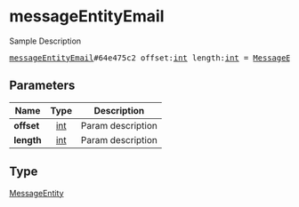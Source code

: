 # messageEntityEmail

Sample Description

<pre>
<a href="../constructor/messageEntityEmail.md">messageEntityEmail</a>#64e475c2 offset:<a href="../type/int.md">int</a> length:<a href="../type/int.md">int</a> = <a href="../type/MessageEntity.md">MessageEntity</a>;
</pre>

## Parameters

| Name | Type | Description |
|------|:----:|-------------|
| **offset** | [int](../type/int.md) | Param description |
| **length** | [int](../type/int.md) | Param description |

## Type

[MessageEntity](../type/MessageEntity.md)
